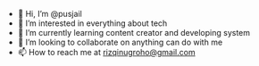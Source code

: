 - 👋 Hi, I’m @pusjail
- 👀 I’m interested in everything about tech
- 🌱 I’m currently learning content creator and developing system
- 💞️ I’m looking to collaborate on anything can do with me
- 📫 How to reach me at rizqinugroho@gmail.com

<!---
pusjail/pusjail is a ✨ special ✨ repository because its `README.md` (this file) appears on your GitHub profile.
You can click the Preview link to take a look at your changes.
--->
